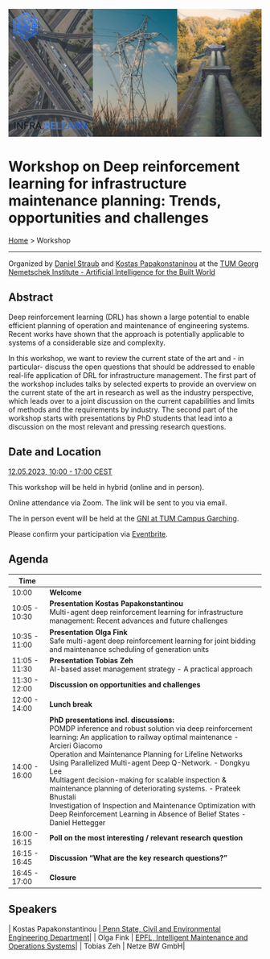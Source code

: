 
![Collage of infrastructure](/assets/images/infra-relearn-collage.png)
# Workshop on Deep reinforcement learning for infrastructure maintenance planning: Trends, opportunities and challenges

[Home](index.md) > Workshop

---

Organized by [Daniel Straub](https://www.cee.ed.tum.de/era/team/daniel-straub/) and [Kostas Papakonstaninou](https://sites.psu.edu/kpapakon/)
at the [TUM Georg Nemetschek Institute - Artificial Intelligence for the Built World](https://www.mdsi.tum.de/en/gni/home/)

## Abstract

Deep reinforcement learning (DRL) has shown a large potential to enable efficient planning of operation and maintenance of engineering systems. Recent works have shown that the approach is potentially applicable to systems of a considerable size and complexity.  
 
In this workshop, we want to review the current state of the art and - in particular- discuss the open questions that should be addressed to enable real-life application of DRL for infrastructure management. The first part of the workshop includes talks by selected experts to provide an overview on the current state of the art in research as well as the industry perspective, which leads over to a joint discussion on the current capabilities and limits of methods and the requirements by industry. The second part of the workshop starts with presentations by PhD students that lead into a discussion on the most relevant and pressing research questions.

## Date and Location

[12.05.2023, 10:00 - 17:00 CEST](https://www.timeanddate.com/worldclock/fixedtime.html?msg=Workshop+Deep+reinforcement+learning+for+infrastructure+maintenance+planning%3A+Trends%2C+opportunities+and+challenges&iso=20230512T10&p1=168&ah=7)

This workshop will be held in hybrid (online and in person).

Online attendance via Zoom. The link will be sent to you via email.

The in person event will be held at the [GNI at TUM Campus Garching](https://www.mdsi.tum.de/gni/getting-to-gni/).


Please confirm your participation via [Eventbrite](https://www.eventbrite.de/e/workshop-deep-reinforcement-learning-for-infrastructure-maintenance-plannig-tickets-621786890327). 


## Agenda

| Time          |  |
| ------------- | --- |
| 10:00         | **Welcome** |
| 10:05 - 10:30 | **Presentation Kostas Papakonstantinou**<br /> Multi-agent deep reinforcement learning for infrastructure management: Recent advances and future challenges| 
| 10:35 - 11:00 | **Presentation Olga Fink**<br /> Safe multi-agent deep reinforcement learning for joint bidding and maintenance scheduling of generation units | 
| 11:05 - 11:30 | **Presentation Tobias Zeh**<br /> AI-based asset management strategy - A practical approach |
| 11:30 - 12:00 | **Discussion on opportunities and challenges** |
| 12:00 - 14:00 | **Lunch break** |
| 14:00 - 16:00 | **PhD presentations incl. discussions:** <br /> POMDP inference and robust solution via deep reinforcement learning: An application to railway optimal maintenance - Arcieri Giacomo <br /> Operation and Maintenance Planning for Lifeline Networks Using Parallelized Multi-agent Deep Q-Network. -  Dongkyu Lee <br /> Multiagent decision-making for scalable inspection & maintenance planning of deteriorating systems. - Prateek Bhustali <br /> Investigation of Inspection and Maintenance Optimization with Deep Reinforcement Learning in Absence of Belief States - Daniel Hettegger |
| 16:00 - 16:15 | **Poll on the most interesting / relevant research question** |
| 16:15 - 16:45 | **Discussion “What are the key research questions?”** |
| 16:45 - 17:00 | **Closure** | 

## Speakers

| Kostas Papakonstantinou |[ Penn State, Civil and Environmental Engineering Department](https://sites.psu.edu/kpapakon/)|
| Olga Fink | [EPFL, Intelligent Maintenance and Operations Systems](https://people.epfl.ch/olga.fink?lang=en)|
| Tobias Zeh | Netze BW GmbH|
